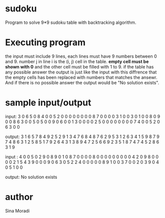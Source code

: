 # sudoku
Program to solve 9*9 sudoku table with backtracking algorithm.

# Executing program

the input must include 9 lines, each lines must have 9 numbers between 0 and 9.
number j in line i is the (i, j) cell in the table.
**empty cell must be shown with 0**  and the other cell must be filled with 1 to 9.
if the table has any possible answer the output is just like the input with this diffrence that the empty cells has been replaced with numbers that matches the ansewr.
And if there is no possible answer the output would be "No solution exists".

# sample input/output

input: 
3 0 6 5 0 8 4 0 0
5 2 0 0 0 0 0 0 0
0 8 7 0 0 0 0 3 1
0 0 3 0 1 0 0 8 0
9 0 0 8 6 3 0 0 5
0 5 0 0 9 0 6 0 0
1 3 0 0 0 0 2 5 0
0 0 0 0 0 0 0 7 4
0 0 5 2 0 6 3 0 0

output:
3 1 6 5 7 8 4 9 2 
5 2 9 1 3 4 7 6 8 
4 8 7 6 2 9 5 3 1 
2 6 3 4 1 5 9 8 7 
9 7 4 8 6 3 1 2 5 
8 5 1 7 9 2 6 4 3 
1 3 8 9 4 7 2 5 6 
6 9 2 3 5 1 8 7 4 
7 4 5 2 8 6 3 1 9 

input :
4 0 0 5 0 2 9 0 8
9 0 1 0 8 7 0 0 0
0 8 0 0 0 0 0 0 0
0 0 4 2 0 9 8 0 0
0 0 2 1 5 4 3 9 0
0 0 9 0 6 3 0 5 2
2 4 0 0 0 0 0 8 9
1 0 0 3 7 0 0 2 0
3 9 0 4 0 5 1 0 0

output:
No solution exists

# author
  Sina Moradi

